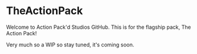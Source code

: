 # TheActionPack

Welcome to Action Pack'd Studios GitHub. This is for the flagship pack, The Action Pack!

Very much so a WIP so stay tuned, it's coming soon.

